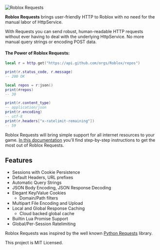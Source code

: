 ![Roblox Requests](https://requests.paric.xyz/img/name-logo.png)

**Roblox Requests** brings user-friendly HTTP to Roblox with no need for the manual labor of HttpService.

With Requests you can send robust, human-readable HTTP requests without ever having to deal with the underlying HttpService.
No more manual query strings or encoding POST data.

#### The Power of Roblox Requests:

```lua
local r = http.get("https://api.github.com/orgs/Roblox/repos")

print(r.status_code, r.message)
-- 200 OK

local repos = r:json()
print(#repos)
-- 30

print(r.content_type)
-- application/json
print(r.encoding)
-- utf-8
print(r.headers["x-ratelimit-remaining"])
-- 59
```

Roblox Requests will bring simple support for all internet resources to your game. [In this documentation](https://jpatrickdill.github.io/roblox-requests/guide/installation/) you'll find step-by-step instructions to get the most out of Roblox Requests.

## Features

- Sessions with Cookie Persistence
- Default Headers, URL prefixes
- Automatic Query Strings
- JSON Body Encoding, JSON Response Decoding
- Elegant Key/Value Cookies
  - Domain/Path filters
- Multipart File Encoding and Upload
- Local and Global Response Caching
  - Cloud backed global cache
- Builtin Lua Promise Support
- Global/Per-Session Ratelimiting

Roblox Requests was inspired by the well known [Python Requests](https://2.python-requests.org/en/master/) library.

This project is MIT Licensed.
